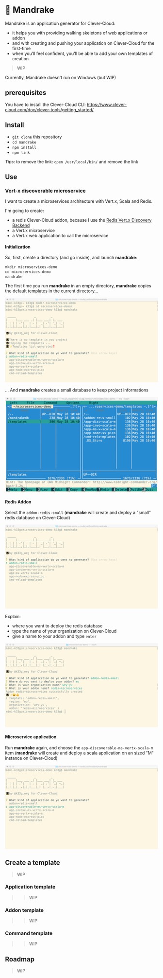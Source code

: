 # :tophat: Mandrake

Mandrake is an application generator for Clever-Cloud:

- it helps you with providing walking skeletons of web applications or addon
- and with creating and pushing your application on Clever-Cloud for the first-time
- when you'll feel confident, you'll be able to add your own templates of creation

> WIP

Currently, Mandrake doesn't run on Windows (but WIP)

## prerequisites

You have to install the Clever-Cloud CLI: https://www.clever-cloud.com/doc/clever-tools/getting_started/

## Install

- `git clone` this repository
- `cd mandrake`
- `npm install`
- `npm link`

*Tips*: to remove the link: `open /usr/local/bin/` and remove the link

## Use

### Vert-x discoverable microservice

I want to create a microservices architecture with Vert.x, Scala and Redis.

I'm going to create:

- a redis Clever-Cloud addon, because I use the [Redis Vert.x Discovery Backend](http://vertx.io/docs/vertx-service-discovery-backend-redis/java/)
- a Vert.x microservice
- a Vert.x web application to call the microservice

#### Initialization

So, first, create a directory (and go inside), and launch **mandrake**:

```shell
mkdir microservices-demo
cd microservices-demo
mandrake
```

The first time you run **mandrake** in an empty directory, **mandrake** copies the default templates in the current directory...

![01](documentation/01.png)

... And **mandrake** creates a small database to keep project informations

![02](documentation/02.png)

#### Redis Addon

Select the `addon-redis-small` (**mandrake** will create and deploy a "small" redis database on Clever-Cloud)

![03](documentation/03.png)

Explain:
- where you want to deploy the redis database
- type the name of your organization on Clever-Cloud
- give a name to your addon and type `enter`

![04](documentation/04.png)

#### Microservice application

Run **mandrake** again, and choose the `app-discoverable-ms-vertx-scala-m` item (**mandrake** will create and deploy a scala application on an sized "M" instance on Clever-Cloud)

![05](documentation/05.png)



## Create a template

> WIP

### Application template

>> WIP

### Addon template

>> WIP

### Command template

>> WIP

## Roadmap

> WIP
